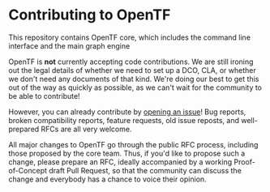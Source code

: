 # Contributing to OpenTF

This repository contains OpenTF core, which includes the command line interface and the main graph engine

OpenTF is **not** currently accepting code contributions. We are still ironing out the legal details of whether we need to set up a DCO, CLA, or whether we don't need any documents of that kind. We're doing our best to get this out of the way as quickly as possible, as we can't wait for the community to be able to contribute!

However, you can already contribute by [opening an issue](https://github.com/opentffoundation/opentf/issues/new/choose)! Bug reports, broken compatibility reports, feature requests, old issue reposts, and well-prepared RFCs are all very welcome.

All major changes to OpenTF go through the public RFC process, including those proposed by the core team. Thus, if you'd like to propose such a change, please prepare an RFC, ideally accompanied by a working Proof-of-Concept draft Pull Request, so that the community can discuss the change and everybody has a chance to voice their opinion.
